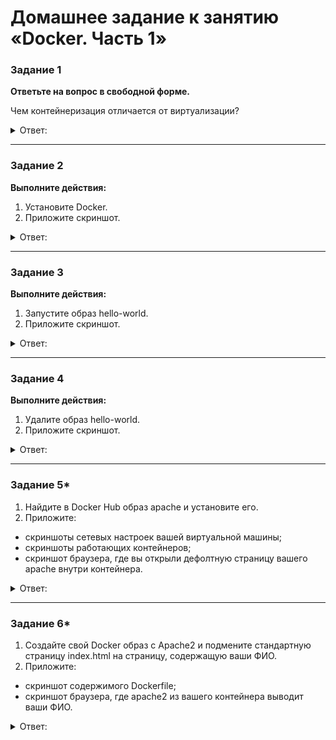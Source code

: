 # Домашнее задание к занятию «Docker. Часть 1»

### Задание 1

**Ответьте на вопрос в свободной форме.** 

Чем контейнеризация отличается от виртуализации?

<details> 
<summary> Ответ:  </summary>

> Виртуализация — это копия физической машины. Программа виртуализации установлена в операционной системе физической машины. Виртуальных машин может быть любое количество, зависит от ресурсов физической машины. 
 
> Контейнеризация — это программный код, благодаря которому можно приложение запаковать и сделать его переносимым, чтобы запускать его во всех типах физических или виртуальных сред.
 
> Отличие — основное это принцип работы. Контейнер — это образ программы от есть файл. Виртуализация используют гипервизоры, которые обеспечивают связь между гостевой операционной системой и операционной системой хоста. И размеры виртуальные машины занимают гигабайты, а файлы контейнеров меньшие, их объем измеряется в МБ. 

</details> 

---

### Задание 2 

**Выполните действия:**

1. Установите Docker.
1. Приложите скриншот.

<details> 
<summary> Ответ:  </summary>
 Установим Docker на вирт машина с Alpine 
 Команда 
 
 ```
 apk add docker docker-compose
 ```
 
![](https://user-images.githubusercontent.com/134618774/243060948-ca0b87ab-f1e7-49f3-9148-f3732d6941c0.png)
 
Запустим и проверим Docker
 
 команда 
 ```
  sudo rc-service docker status
 ```

![](https://user-images.githubusercontent.com/134618774/243061483-467d1538-2f89-4b24-8af3-d9b207c29f41.png) 
 
Слои образа
 
![](https://user-images.githubusercontent.com/134618774/243065845-2bf20ab1-1fcd-43e3-9366-0e6b81e04be5.png)
</details> 

---

### Задание 3

**Выполните действия:**

1. Запустите образ hello-world.
1. Приложите скриншот.

<details> 
<summary> Ответ:  </summary>
 Команда 
 
 ```
 docker run hello-world
 ```
 
 запустит образ Hello- world
 
 Команда 
 
 ```
 docker images
 ```
Контейнер с образом
 
 ![](https://user-images.githubusercontent.com/134618774/243068303-6e1f24c2-8381-40e3-985f-1a194ed6f336.png)
 
 Список контейнеров
 ```
 docker ps -a
```
 
 ![](https://user-images.githubusercontent.com/134618774/243067856-7da0140e-7454-4431-b3a1-c643fc93ef2b.png)
 
</details> 

---

### Задание 4 

**Выполните действия:**

1. Удалите образ hello-world.
1. Приложите скриншот.

<details> 
<summary> Ответ:  </summary>
 
 команда удаления образа
 
 ```
sudo docker rmi -f 
 ```
 
 ![](https://user-images.githubusercontent.com/134618774/243073606-ae17a489-a115-4788-9200-05de700deb28.png)
 
 проверим
 
 ![](https://user-images.githubusercontent.com/134618774/243073847-b0d27655-da6d-460b-a40a-221359df202b.png)
 
</details> 

---

### Задание 5*

1. Найдите в Docker Hub образ apache и установите его.
1. Приложите:
 * скриншоты сетевых настроек вашей виртуальной машины;
 * скриншоты работающих контейнеров;
 * скриншот браузера, где вы открыли дефолтную страницу вашего apache внутри контейнера.

<details> 
<summary> Ответ:  </summary>
 Сетевые настройки
 
 ![](https://user-images.githubusercontent.com/134618774/243107461-ad7c1699-fff6-4b46-a8d1-e4bcfbf8d9b3.png)
 
 Контейнеры 
 
 ![](https://user-images.githubusercontent.com/134618774/243102771-719f4409-ecba-46ac-bfd9-5ec64de100cc.png)
 
 дефолтную страницу вашего apache
 
 ![](https://user-images.githubusercontent.com/134618774/243103892-d84a681e-55b5-41df-97bc-757569ae9fcc.png)
 
 ![](https://user-images.githubusercontent.com/134618774/243107368-f6d2d69a-412d-4b0b-bf6b-12acf4b491a3.png)
 
</details> 

---

### Задание 6*

1. Создайте свой Docker образ с Apache2 и подмените стандартную страницу index.html на страницу, содержащую ваши ФИО.
1. Приложите:
 * скриншот содержимого Dockerfile;
 * скриншот браузера, где apache2 из вашего контейнера выводит ваши ФИО.

<details> 
<summary> Ответ:  </summary>
 
</details> 
